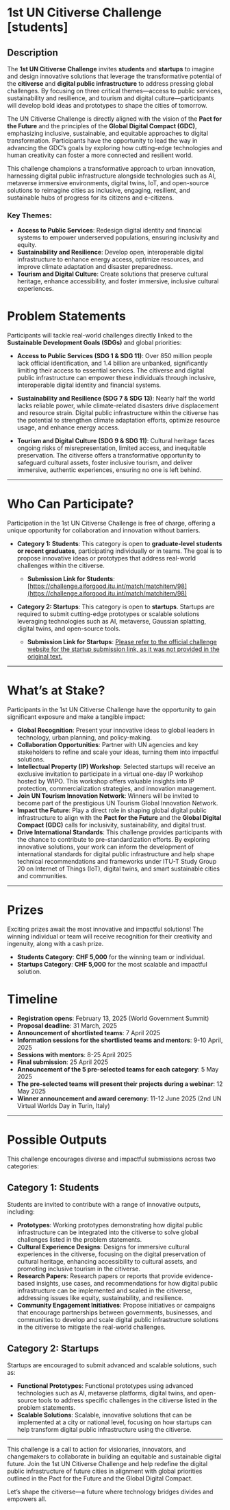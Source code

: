 # 1st UN Citiverse Challenge [students]

## Description

The **1st UN Citiverse Challenge** invites **students** and **startups** to imagine and design innovative solutions that leverage the transformative potential of the **citiverse** and **digital public infrastructure** to address pressing global challenges. By focusing on three critical themes—access to public services, sustainability and resilience, and tourism and digital culture—participants will develop bold ideas and prototypes to shape the cities of tomorrow.

The UN Citiverse Challenge is directly aligned with the vision of the **Pact for the Future** and the principles of the **Global Digital Compact (GDC)**, emphasizing inclusive, sustainable, and equitable approaches to digital transformation. Participants have the opportunity to lead the way in advancing the GDC’s goals by exploring how cutting-edge technologies and human creativity can foster a more connected and resilient world.

This challenge champions a transformative approach to urban innovation, harnessing digital public infrastructure alongside technologies such as AI, metaverse immersive environments, digital twins, IoT, and open-source solutions to reimagine cities as inclusive, engaging, resilient, and sustainable hubs of progress for its citizens and e-citizens.

### Key Themes:

* **Access to Public Services**: Redesign digital identity and financial systems to empower underserved populations, ensuring inclusivity and equity.
* **Sustainability and Resilience**: Develop open, interoperable digital infrastructure to enhance energy access, optimize resources, and improve climate adaptation and disaster preparedness.
* **Tourism and Digital Culture**: Create solutions that preserve cultural heritage, enhance accessibility, and foster immersive, inclusive cultural experiences.

# Problem Statements

Participants will tackle real-world challenges directly linked to the **Sustainable Development Goals (SDGs)** and global priorities:

* **Access to Public Services (SDG 1 & SDG 11)**: Over 850 million people lack official identification, and 1.4 billion are unbanked, significantly limiting their access to essential services. The citiverse and digital public infrastructure can empower these individuals through inclusive, interoperable digital identity and financial systems.

* **Sustainability and Resilience (SDG 7 & SDG 13)**: Nearly half the world lacks reliable power, while climate-related disasters drive displacement and resource strain. Digital public infrastructure within the citiverse has the potential to strengthen climate adaptation efforts, optimize resource usage, and enhance energy access.

* **Tourism and Digital Culture (SDG 9 & SDG 11)**: Cultural heritage faces ongoing risks of misrepresentation, limited access, and inequitable preservation. The citiverse offers a transformative opportunity to safeguard cultural assets, foster inclusive tourism, and deliver immersive, authentic experiences, ensuring no one is left behind.

---

# Who Can Participate?

Participation in the 1st UN Citiverse Challenge is free of charge, offering a unique opportunity for collaboration and innovation without barriers.

* **Category 1: Students**: This category is open to **graduate-level students or recent graduates**, participating individually or in teams. The goal is to propose innovative ideas or prototypes that address real-world challenges within the citiverse.
    * **Submission Link for Students**: [https://challenge.aiforgood.itu.int/match/matchitem/98](https://challenge.aiforgood.itu.int/match/matchitem/98)

* **Category 2: Startups**: This category is open to **startups**. Startups are required to submit cutting-edge prototypes or scalable solutions leveraging technologies such as AI, metaverse, Gaussian splatting, digital twins, and open-source tools.
    * **Submission Link for Startups**: [Please refer to the official challenge website for the startup submission link, as it was not provided in the original text.](https://challenge.aiforgood.itu.int/match/matchitem/98)

---

# What’s at Stake?

Participants in the 1st UN Citiverse Challenge have the opportunity to gain significant exposure and make a tangible impact:

* **Global Recognition**: Present your innovative ideas to global leaders in technology, urban planning, and policy-making.
* **Collaboration Opportunities**: Partner with UN agencies and key stakeholders to refine and scale your ideas, turning them into impactful solutions.
* **Intellectual Property (IP) Workshop**: Selected startups will receive an exclusive invitation to participate in a virtual one-day IP workshop hosted by WIPO. This workshop offers valuable insights into IP protection, commercialization strategies, and innovation management.
* **Join UN Tourism Innovation Network**: Winners will be invited to become part of the prestigious UN Tourism Global Innovation Network.
* **Impact the Future**: Play a direct role in shaping global digital public infrastructure to align with the **Pact for the Future** and the **Global Digital Compact (GDC)** calls for inclusivity, sustainability, and digital trust.
* **Drive International Standards**: This challenge provides participants with the chance to contribute to pre-standardization efforts. By exploring innovative solutions, your work can inform the development of international standards for digital public infrastructure and help shape technical recommendations and frameworks under ITU-T Study Group 20 on Internet of Things (IoT), digital twins, and smart sustainable cities and communities.

---

# Prizes

Exciting prizes await the most innovative and impactful solutions! The winning individual or team will receive recognition for their creativity and ingenuity, along with a cash prize.

* **Students Category**: **CHF 5,000** for the winning team or individual.
* **Startups Category**: **CHF 5,000** for the most scalable and impactful solution.

# Timeline

* **Registration opens**: February 13, 2025 (World Government Summit)
* **Proposal deadline**: 31 March, 2025
* **Announcement of shortlisted teams**: 7 April 2025
* **Information sessions for the shortlisted teams and mentors**: 9-10 April, 2025
* **Sessions with mentors**:  8-25 April 2025
* **Final submission**: 25 April 2025
* **Announcement of the 5 pre-selected teams for each category**: 5 May 2025
* **The pre-selected teams will present their projects during a webinar**: 12 May 2025
* **Winner announcement and award ceremony**: 11-12 June 2025 (2nd UN Virtual Worlds Day in Turin, Italy)

---

# Possible Outputs

This challenge encourages diverse and impactful submissions across two categories:

## Category 1: Students

Students are invited to contribute with a range of innovative outputs, including:

* **Prototypes**: Working prototypes demonstrating how digital public infrastructure can be integrated into the citiverse to solve global challenges listed in the problem statements.
* **Cultural Experience Designs**: Designs for immersive cultural experiences in the citiverse, focusing on the digital preservation of cultural heritage, enhancing accessibility to cultural assets, and promoting inclusive tourism in the citiverse.
* **Research Papers**: Research papers or reports that provide evidence-based insights, use cases, and recommendations for how digital public infrastructure can be implemented and scaled in the citiverse, addressing issues like equity, sustainability, and resilience.
* **Community Engagement Initiatives**: Propose initiatives or campaigns that encourage partnerships between governments, businesses, and communities to develop and scale digital public infrastructure solutions in the citiverse to mitigate the real-world challenges.

## Category 2: Startups

Startups are encouraged to submit advanced and scalable solutions, such as:

* **Functional Prototypes**: Functional prototypes using advanced technologies such as AI, metaverse platforms, digital twins, and open-source tools to address specific challenges in the citiverse listed in the problem statements.
* **Scalable Solutions**: Scalable, innovative solutions that can be implemented at a city or national level, focusing on how startups can help transform digital public infrastructure using the citiverse.

---

This challenge is a call to action for visionaries, innovators, and changemakers to collaborate in building an equitable and sustainable digital future. Join the 1st UN Citiverse Challenge and help redefine the digital public infrastructure of future cities in alignment with global priorities outlined in the Pact for the Future and the Global Digital Compact.

Let’s shape the citiverse—a future where technology bridges divides and empowers all.